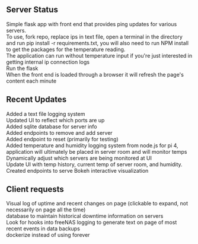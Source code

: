 ## Server Status

Simple flask app with front end that provides ping updates for various servers.
<br />
To use, fork repo, replace ips in text file, open a terminal in the directory and run pip install -r requirements.txt, you will also need to run NPM install to get the packages for the temperature reading.
<br /> 
The application can run without temperature input if you're just interested in getting internal ip connection logs
<br />
Run the flask 
<br />
When the front end is loaded through a browser it will refresh the page's content each minute
<br />

## Recent Updates

Added a text file logging system <br/>
Updated UI to reflect which ports are up <br/>
Added sqlite database for server info <br/>
Added endpoints to remove and add server <br/>
Added endpoint to reset (primarily for testing)<br/>
Added temperature and humidity logging system from node.js for pi 4, application will ultimately be placed in server room and will monitor temps <br/>
Dynamically adjust which servers are being monitored at UI <br/>
Update UI with temp history, current temp of server room, and humidity. Created endpoints to serve Bokeh interactive visualization
<br />

## Client requests


Visual log of uptime and recent changes on page (clickable to expand, not necessarily on page all the time)
<br />
database to maintain historical downtime information on servers
<br />
Look for hooks into freeNAS logging to generate text on page of most recent events in data backups
<br /> 
dockerize instead of using forever
